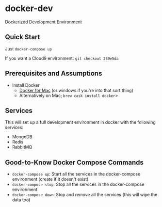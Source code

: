 # docker-dev
Dockerized Development Environment

Quick Start
-----------
Just `docker-compose up`

If you want a Cloud9 environment: `git checkout 239e5da`

Prerequisites and Assumptions
-----------------------------
- Install Docker
    - [Docker for Mac](https://www.docker.com/products/docker#/mac) (or windows if you're into that sort thing)
    - Alternatively on Mac; `brew cask install docker`>

Services
--------
This will set up a full development environment in docker with the following services:

- MongoDB
- Redis
- RabbitMQ

Good-to-Know Docker Compose Commands
------------------------------------
- `docker-compose up`: Start all the services in the docker-compose environment (create if it doesn't exist).
- `docker-compose stop`: Stop all the services in the docker-compose environment
- `docker-compose down`: Stop and *remove* all the services (this will wipe the data too)
